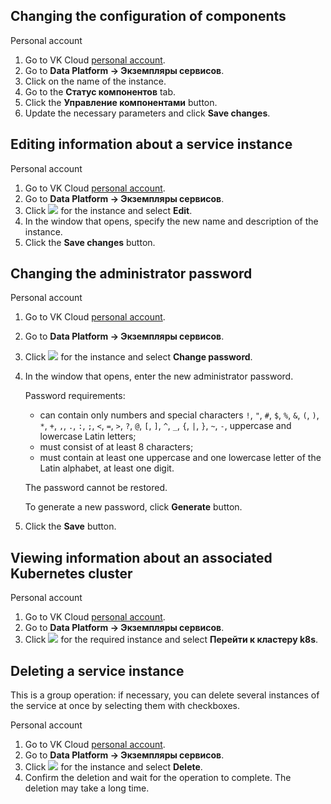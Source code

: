 ## Changing the configuration of components

<tabs>
<tablist>
<tab>Personal account</tab>
</tablist>
<tabpanel>

1. Go to VK Cloud [personal account](https://msk.cloud.vk.com/app/en/).
1. Go to **Data Platform → Экземпляры сервисов**.
1. Click on the name of the instance.
1. Go to the **Статус компонентов** tab.
1. Click the **Управление компонентами** button.
1. Update the necessary parameters and click **Save changes**.

</tabpanel>
</tabs>

## Editing information about a service instance

<tabs>
<tablist>
<tab>Personal account</tab>
</tablist>
<tabpanel>

1. Go to VK Cloud [personal account](https://msk.cloud.vk.com/app/en/).
1. Go to **Data Platform → Экземпляры сервисов**.
1. Click ![ ](/en/assets/more-icon.svg "inline") for the instance and select **Edit**.
1. In the window that opens, specify the new name and description of the instance.
1. Click the **Save changes** button.

</tabpanel>
</tabs>

## Changing the administrator password

<tabs>
<tablist>
<tab>Personal account</tab>
</tablist>
<tabpanel>

1. Go to VK Cloud [personal account](https://msk.cloud.vk.com/app/en/).
1. Go to **Data Platform → Экземпляры сервисов**.
1. Click ![ ](/en/assets/more-icon.svg "inline") for the instance and select **Change password**.
1. In the window that opens, enter the new administrator password.

   Password requirements:

   - can contain only numbers and special characters `!`, `"`, `#`, `$`, `%`, `&`, `(`, `)`, `*`, `+`, `,`, `.`, `:`, `;`, `<`, `=`, `>`, `?`, `@`, `[`, `]`, `^`, `_`, `{`, `|`, `}`, `~`, `-`, uppercase and lowercase Latin letters;
   - must consist of at least 8 characters;
   - must contain at least one uppercase and one lowercase letter of the Latin alphabet, at least one digit.

   <err>

   The password cannot be restored.

   </err>

   To generate a new password, click **Generate** button.

1. Click the **Save** button.

</tabpanel>
</tabs>

## Viewing information about an associated Kubernetes cluster

<tabs>
<tablist>
<tab>Personal account</tab>
</tablist>
<tabpanel>

1. Go to VK Cloud [personal account](https://msk.cloud.vk.com/app/en/).
1. Go to **Data Platform → Экземпляры сервисов**.
1. Click ![ ](/en/assets/more-icon.svg "inline") for the required instance and select **Перейти к кластеру k8s**.

</tabpanel>
</tabs>

## Deleting a service instance

This is a group operation: if necessary, you can delete several instances of the service at once by selecting them with checkboxes.

<tabs>
<tablist>
<tab>Personal account</tab>
</tablist>
<tabpanel>

1. Go to VK Cloud [personal account](https://msk.cloud.vk.com/app/en/).
1. Go to **Data Platform → Экземпляры сервисов**.
1. Click ![ ](/en/assets/more-icon.svg "inline") for the instance and select **Delete**.
1. Confirm the deletion and wait for the operation to complete. The deletion may take a long time.

</tabpanel>
</tabs>
